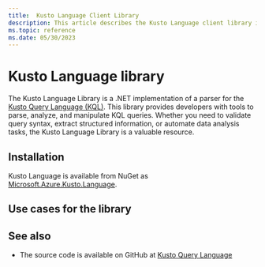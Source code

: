 ```yaml
---
title:  Kusto Language Client Library
description: This article describes the Kusto Language client library in Azure Data Explorer.
ms.topic: reference
ms.date: 05/30/2023
---
```


# Kusto Language library

The Kusto Language Library is a .NET implementation of a parser for the [Kusto Query Language (KQL)](../../query/index.md). This library provides developers with tools to parse, analyze, and manipulate KQL queries. Whether you need to validate query syntax, extract structured information, or automate data analysis tasks, the Kusto Language Library is a valuable resource.

## Installation

Kusto Language is available from NuGet as [Microsoft.Azure.Kusto.Language](https://www.nuget.org/packages/Microsoft.Azure.Kusto.Language/).

## Use cases for the library


## See also

* The source code is available on GitHub at [Kusto Query Language](https://github.com/microsoft/Kusto-Query-Language)
